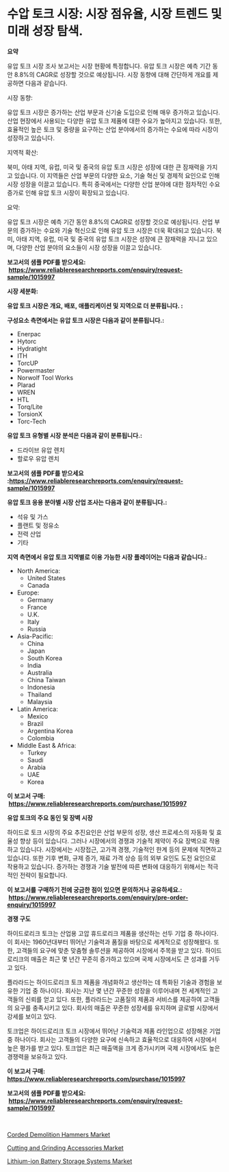 <p><h1>수압 토크 시장: 시장 점유율, 시장 트렌드 및 미래 성장 탐색.</h1></p><p><strong>요약</strong></p>
<p><p>유압 토크 시장 조사 보고서는 시장 현황에 특정합니다. 유압 토크 시장은 예측 기간 동안 8.8%의 CAGR로 성장할 것으로 예상됩니다. 시장 동향에 대해 간단하게 개요를 제공하면 다음과 같습니다.</p><p>시장 동향:</p><p>유압 토크 시장은 증가하는 산업 부문과 신기술 도입으로 인해 매우 증가하고 있습니다. 산업 현장에서 사용되는 다양한 유압 토크 제품에 대한 수요가 높아지고 있습니다. 또한, 효율적인 높은 토크 및 중량을 요구하는 산업 분야에서의 증가하는 수요에 따라 시장이 성장하고 있습니다.</p><p>지역적 확산:</p><p>북미, 아태 지역, 유럽, 미국 및 중국의 유압 토크 시장은 성장에 대한 큰 잠재력을 가지고 있습니다. 이 지역들은 산업 부문의 다양한 요소, 기술 혁신 및 경제적 요인으로 인해 시장 성장을 이끌고 있습니다. 특히 중국에서는 다양한 산업 분야에 대한 점차적인 수요 증가로 인해 유압 토크 시장이 확장되고 있습니다.</p><p>요약:</p><p>유압 토크 시장은 예측 기간 동안 8.8%의 CAGR로 성장할 것으로 예상됩니다. 산업 부문의 증가하는 수요와 기술 혁신으로 인해 유압 토크 시장은 더욱 확대되고 있습니다. 북미, 아태 지역, 유럽, 미국 및 중국의 유압 토크 시장은 성장에 큰 잠재력을 지니고 있으며, 다양한 산업 분야의 요소들이 시장 성장을 이끌고 있습니다.</p></p>
<p><strong>보고서의 샘플 PDF를 받으세요: &nbsp;<a href="https://www.reliableresearchreports.com/enquiry/request-sample/1015997">https://www.reliableresearchreports.com/enquiry/request-sample/1015997</a></strong></p>
<p><strong>시장 세분화:</strong></p>
<p><strong> 유압 토크 시장은 개요, 배포, 애플리케이션 및 지역으로 더 분류됩니다. :</strong></p>
<p><strong>구성요소 측면에서는 유압 토크 시장은 다음과 같이 분류됩니다.:</strong></p>
<p><ul><li>Enerpac</li><li>Hytorc</li><li>Hydratight</li><li>ITH</li><li>TorcUP</li><li>Powermaster</li><li>Norwolf Tool Works</li><li>Plarad</li><li>WREN</li><li>HTL</li><li>Torq/Lite</li><li>TorsionX</li><li>Torc-Tech</li></ul></p>
<p><strong> 유압 토크 유형별 시장 분석은 다음과 같이 분류됩니다.:</strong></p>
<p><ul><li>드라이브 유압 렌치</li><li>할로우 유압 렌치</li></ul></p>
<p><strong>보고서의 샘플 PDF를 받으세요 :<a href="https://www.reliableresearchreports.com/enquiry/request-sample/1015997">https://www.reliableresearchreports.com/enquiry/request-sample/1015997</a></strong></p>
<p><strong> 유압 토크 응용 분야별 시장 산업 조사는 다음과 같이 분류됩니다.:</strong></p>
<p><ul><li>석유 및 가스</li><li>플랜트 및 정유소</li><li>전력 산업</li><li>기타</li></ul></p>
<p><strong>지역 측면에서 유압 토크 지역별로 이용 가능한 시장 플레이어는 다음과 같습니다.:</strong></p>
<p><ul>
    <li>
        North America:
        <ul>
            <li>United States</li>
            <li>Canada</li>
        </ul>
    </li>
    <li>
        Europe:
        <ul>
            <li>Germany</li>
            <li>France</li>
            <li>U.K.</li>
            <li>Italy</li>
            <li>Russia</li>
        </ul>
    </li>
    <li>
        Asia-Pacific:
        <ul>
            <li>China</li>
            <li>Japan</li>
            <li>South Korea</li>
            <li>India</li>
            <li>Australia</li>
            <li>China Taiwan</li>
            <li>Indonesia</li>
            <li>Thailand</li>
            <li>Malaysia</li>
        </ul>
    </li>
    <li>
        Latin America:
        <ul>
            <li>Mexico</li>
            <li>Brazil</li>
            <li>Argentina Korea</li>
            <li>Colombia</li>
        </ul>
    </li>
    <li>
        Middle East & Africa:
        <ul>
            <li>Turkey</li>
            <li>Saudi</li>
            <li>Arabia</li>
            <li>UAE</li>
            <li>Korea</li>
        </ul>
    </li>
    </ul></p>
<p><strong>이 보고서 구매: &nbsp;<a href="https://www.reliableresearchreports.com/purchase/1015997">https://www.reliableresearchreports.com/purchase/1015997</a></strong></p>
<p><strong>유압 토크의 주요 동인 및 장벽 시장</strong></p>
<p><p>하이드로 토크 시장의 주요 추진요인은 산업 부문의 성장, 생산 프로세스의 자동화 및 효율성 향상 등이 있습니다. 그러나 시장에서의 경쟁과 기술적 제약이 주요 장벽으로 작용하고 있습니다. 시장에서는 시장접근, 고가격 경쟁, 기술적인 한계 등의 문제에 직면하고 있습니다. 또한 기후 변화, 규제 증가, 재료 가격 상승 등의 외부 요인도 도전 요인으로 작용하고 있습니다. 증가하는 경쟁과 기술 발전에 따른 변화에 대응하기 위해서는 적극적인 전략이 필요합니다.</p></p>
<p><strong>이 보고서를 구매하기 전에 궁금한 점이 있으면 문의하거나 공유하세요.: &nbsp;<a href="https://www.reliableresearchreports.com/enquiry/pre-order-enquiry/1015997">https://www.reliableresearchreports.com/enquiry/pre-order-enquiry/1015997</a></strong></p>
<p><strong>경쟁 구도</strong></p>
<p><p>하이드로리크 토크는 산업용 고압 휴드로리크 제품을 생산하는 선두 기업 중 하나이다. 이 회사는 1960년대부터 뛰어난 기술력과 품질을 바탕으로 세계적으로 성장해왔다. 또한, 고객들의 요구에 맞춘 맞춤형 솔루션을 제공하여 시장에서 주목을 받고 있다. 하이드로리크의 매출은 최근 몇 년간 꾸준히 증가하고 있으며 국제 시장에서도 큰 성과를 거두고 있다.</p><p>플라라드는 하이드로리크 토크 제품을 개념화하고 생산하는 데 특화된 기술과 경험을 보유한 기업 중 하나이다. 회사는 지난 몇 년간 꾸준한 성장을 이루어내며 전 세계적인 고객들의 신뢰를 얻고 있다. 또한, 플라라드는 고품질의 제품과 서비스를 제공하여 고객들의 요구를 충족시키고 있다. 회사의 매출은 꾸준한 성장세를 유지하며 글로벌 시장에서 강세를 보이고 있다.</p><p>토크업은 하이드로리크 토크 시장에서 뛰어난 기술력과 제품 라인업으로 성장해온 기업 중 하나이다. 회사는 고객들의 다양한 요구에 신속하고 효율적으로 대응하여 시장에서 높은 평가를 받고 있다. 토크업은 최근 매출액을 크게 증가시키며 국제 시장에서도 높은 경쟁력을 보유하고 있다.</p></p>
<p><strong>이 보고서 구매: &nbsp; <a href="https://www.reliableresearchreports.com/purchase/1015997">https://www.reliableresearchreports.com/purchase/1015997</a></strong></p>
<p><strong>보고서의 샘플 PDF를 받으세요: &nbsp;<a href="https://www.reliableresearchreports.com/enquiry/request-sample/1015997">https://www.reliableresearchreports.com/enquiry/request-sample/1015997</a></strong><strong></strong></p>
<p>&nbsp;</p>
<p><p><a href="https://view.publitas.com/reportprime-1/corded-demolition-hammers-market-offer-valuable-insights-into-market-size-market-share-market-trends-and-projections-spanning-from-2023-to-2030/">Corded Demolition Hammers Market</a></p><p><a href="https://view.publitas.com/reportprime-1/cutting-and-grinding-accessories-market-with-the-goal-of-estimating-the-market-size-and-future-growth-potential-of-various-market-segments-based-on-component-applications-end-user-and-region/">Cutting and Grinding Accessories Market</a></p><p><a href="https://view.publitas.com/reportprime-1/lithium-ion-battery-storage-systems-market-provides-detailed-segmentation-of-this-market-based-on-type-application-and-region-and-forecast-for-the-period-from-2023-2030/">Lithium-ion Battery Storage Systems Market</a></p></p>